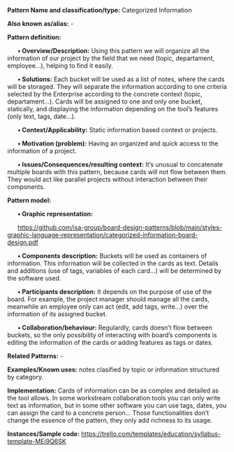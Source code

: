 **Pattern Name and classification/type:** Categorized Information

**Also known as/alias:** - 

**Pattern definition:**

&nbsp;&nbsp;&nbsp;&nbsp;&nbsp;&nbsp;**•	Overview/Description:** Using this pattern we will organize all the information of our project by the field that we need (topic, departament, employee…), helping to find it easily.

&nbsp;&nbsp;&nbsp;&nbsp;&nbsp;&nbsp;**•	Solutions:** Each bucket will be used as a list of notes, where the cards will be storaged. They will separate the information according to one criteria selected by the Enterprise according to the concrete context (topic, departament…). Cards will be assigned to one and only one bucket, statically, and displaying the information depending on the tool’s features (only text, tags, date…).

&nbsp;&nbsp;&nbsp;&nbsp;&nbsp;&nbsp;**•	Context/Applicability:** Static information based context or projects.

&nbsp;&nbsp;&nbsp;&nbsp;&nbsp;&nbsp;**•	Motivation (problem):** Having an organized and quick access to the information of a project.

&nbsp;&nbsp;&nbsp;&nbsp;&nbsp;&nbsp;**•	Issues/Consequences/resulting context:** It’s unusual to concatenate multiple boards with this pattern, because cards will not flow between them. They would act like parallel projects without interaction between their components.

**Pattern model:**

&nbsp;&nbsp;&nbsp;&nbsp;&nbsp;&nbsp;**•	Graphic representation:** 

&nbsp;&nbsp;&nbsp;&nbsp;&nbsp;&nbsp;https://github.com/isa-group/board-design-patterns/blob/main/styles-graphic-language-representation/categorized-information-board-design.pdf

&nbsp;&nbsp;&nbsp;&nbsp;&nbsp;&nbsp;**•	Components description:** Buckets will be used as containers of information. This information will be collected in the cards as text. Details and additions (use of tags, variables of each card…) will be determined by the software used.

&nbsp;&nbsp;&nbsp;&nbsp;&nbsp;&nbsp;**•	Participants description:** It depends on the purpose of use of the board. For example, the project manager should manage all the cards, meanwhile an employee only can act (edit, add tags, write…) over the information of its assigned bucket.

&nbsp;&nbsp;&nbsp;&nbsp;&nbsp;&nbsp;**•	Collaboration/behaviour:** Regulardly, cards doesn’t flow between buckets, so the only possibility of interacting with board’s components is editing the information of the cards or adding features as tags or dates.

**Related Patterns:** -

**Examples/Known uses:** notes clasified by topic or information structured by category.

**Implementation:** Cards of information can be as complex and detailed as the tool allows. In some workstream collaboration tools you can only write text as information, but in some other software you can use tags, dates, you can assign the card to a concrete person… Those functionalities don’t change the essence of the pattern, they only add richness to its usage.

**Instances/Sample code:** https://trello.com/templates/education/syllabus-template-MEj9Q6SK
